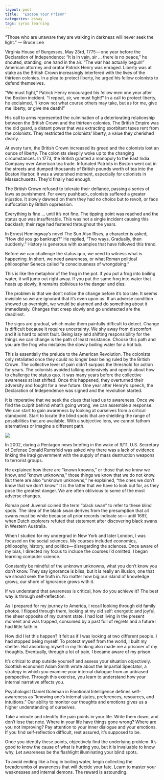```yaml
---
layout: post
title:  "Escape Your Prison"
categories: essay
tags: syrus learning
---
```


“Those who are unaware they are walking in darkness will never seek the light.”
— Bruce Lee

Virginia House of Burgesses, May 23rd, 1775 — one year before the Declaration of Independence: “It is in vain, sir … there is no peace,” he shouted, standing, one hand in the air. “The war has actually begun!” American attorney and orator Patrick Henry was enraged. Liberty was at stake as the British Crown increasingly interfered with the lives of the thirteen colonies. In a plea to protect liberty, he urged his fellow colonists to defend themselves.

“We must fight,” Patrick Henry encouraged his fellow men one year after the Boston incident. “I repeat, sir, we must fight!” In a call to protect liberty, he exclaimed, “I know not what course others may take, but as for me, give me liberty, or give me death!”

His call to arms represented the culmination of a deteriorating relationship between the British Crown and the thirteen colonies. The British Empire was the old guard, a distant power that was extracting exorbitant taxes rent from the colonists. They restricted the colonists’ liberty, a value they cherished dearly.

At every turn, the British Crown increased its greed and the colonists lost an ounce of liberty. The colonists sleepily woke up to the changing circumstances. In 1773, the British granted a monopoly to the East India Company over American tea trade. Infuriated Patriots in Boston went out in the streets and dumped thousands of British pounds worth of tea into the Boston Harbor. It was a watershed moment, especially for colonists in Massachusetts. They’d finally had enough.

The British Crown refused to tolerate their defiance, passing a series of laws as punishment. For every pushback, colonists suffered a greater injustice. It slowly dawned on them they had no choice but to revolt, or face suffocation by British oppression.

Everything is fine … until it’s not fine. The tipping point was reached and the status quo was insufferable. This was not a single incident causing this backlash; their rage had festered throughout the years.

In Ernest Hemingway’s novel The Sun Also Rises, a character is asked, “How did you go bankrupt?” He replied, “Two ways. Gradually, then suddenly.” History is generous with examples that have followed this trend.

Before we can challenge the status quo, we need to witness what is happening. In short, we need awareness, or what Roman political philosopher Seneca called “a consciousness of wrongdoing.”

This is like the metaphor of the frog in the pot. If you put a frog into boiling water, it will jump out right away. If you put the same frog into water that heats up slowly, it remains oblivious to the danger and dies.

The problem is that we don’t notice the change before it’s too late. It seems invisible so we are ignorant that it’s even upon us. If an adverse condition showed up overnight, we would be alarmed and do something about it immediately. Changes that creep slowly and go undetected are the deadliest.

The signs are gradual, which make them painfully difficult to detect. Change is difficult because it requires uncertainty. We shy away from discomfort and it is hard to admit fault. Being lazy and shifting responsibility for the things we can change is the path of least resistance. Choose this path and you are the frog who mistakes the slowly boiling water for a hot tub.

This is essentially the prelude to the American Revolution. The colonists only retaliated once they could no longer bear being ruled by the British Crown. The collective level of pain didn’t surpass the threshold for action for years. The colonists avoided talking extensively and openly about how to challenge the status quo. It was many years before the collective awareness at last shifted. Once this happened, they overturned their adversity and fought for a new future. One year after Henry’s speech, the Declaration of Independence was signed and the revolution started.

It is imperative that we seek the clues that lead us to awareness. Once we find the culprit behind what’s going wrong, we can assemble a response. We can start to gain awareness by looking at ourselves from a critical standpoint. Start to locate the blind spots that are shielding the range of possibilities that are available. With a subjective lens, we cannot fathom alternatives or imagine a different path.

<img src="http://note.link.com.de/media/escape-prison.jpg" />


In 2002, during a Pentagon news briefing in the wake of 9/11, U.S. Secretary of Defense Donald Rumsfeld was asked why there was a lack of evidence linking the Iraqi government with the supply of mass destruction weapons to terrorist groups.

He explained how there are “known knowns,” or those that we know we know, and “known unknowns,” those things we know that we do not know. But there are also “unknown unknowns,” he explained, “the ones we don’t know that we don’t know.” It is the latter that we have to look out for, as they pose the greatest danger. We are often oblivious to some of the most adverse changes.

Roman poet Juvenal coined the term “black swan” to refer to these blind spots. The idea of the black swan derives from the presumption that all swans must be white because all prior records indicate so — until 1697, when Dutch explorers refuted that statement after discovering black swans in Western Australia.

When I studied for my undergrad in New York and later London, I was focused on the social sciences. My courses included economics, philosophy, history, and politics — disregarding the sciences. Once aware of my bias, I directed my focus to include the courses I’d omitted. I began learning computer science.

Constantly be mindful of the unknown unknowns, what you don’t know you don’t know. They say ignorance is bliss, but it is really an illusion, one that we should seek the truth in. No matter how big our island of knowledge grows, our shore of ignorance grows with it.

If we understand that awareness is critical, how do you achieve it? The best way is through self-reflection.

As I prepared for my journey to America, I recall looking through old family photos. I flipped through them, looking at my old self: energetic and joyful, the sheer opposite of my current state. I had lost living in the present moment and was trapped, consumed by a past full of regrets and a future I had little faith in.

How did I let this happen? It felt as if I was looking at two different people. I had stopped being myself. To protect myself from the world, I built my shelter. But absorbing myself in my thinking also made me a prisoner of my thoughts. Eventually, through a lot of pain, I became aware of my prison.

It’s critical to step outside yourself and assess your situation objectively. Scottish economist Adam Smith wrote about the Impartial Spectator, a strategy in which you examine your internal dialogue from an unbiased perspective. Through this exercise, you learn to understand how your internal narrative affects you.

Psychologist Daniel Goleman in Emotional Intelligence defines self-awareness as “knowing one’s internal states, preferences, resources, and intuitions.” Our ability to monitor our thoughts and emotions gives us a higher understanding of ourselves.

Take a minute and identify the pain points in your life. Write them down, and don’t lose that note. Where in your life have things gone wrong? Where are you not improving? Pay attention to your inner dialogue and your emotions. If you find self-reflection difficult, rest assured, it’s supposed to be.

Once you identify these points, objectively find the underlying problem. It’s good to know the cause of what is hurting you, but it is invaluable to know why. Let awareness be the flashlight illuminating your blind spots.

To avoid ending like a frog in boiling water, begin collecting the breadcrumbs of awareness that will decide your fate. Learn to master your weaknesses and internal demons. The reward is astounding.